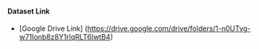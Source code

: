 #### Dataset Link
- [Google Drive Link]  (https://drive.google.com/drive/folders/1-n0UTvg-w71Ionb8z8Y1rlqRLT6IwtB4)
